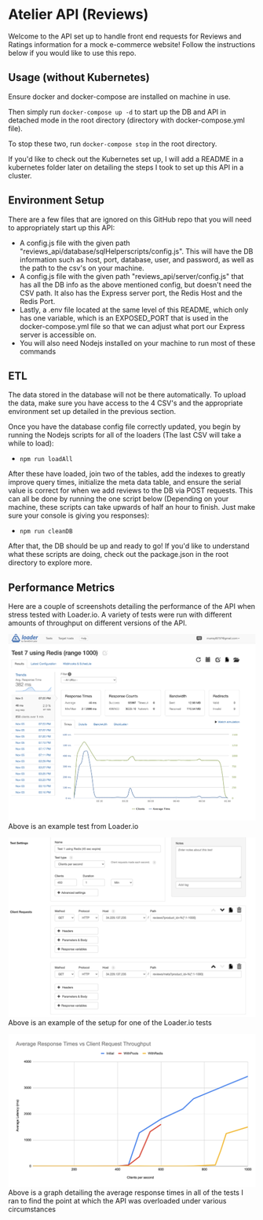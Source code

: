 # Atelier API (Reviews)
Welcome to the API set up to handle front end requests for Reviews and Ratings information for a mock e-commerce website! Follow the instructions below if you would like to use this repo.

## Usage (without Kubernetes)
Ensure docker and docker-compose are installed on machine in use.

Then simply run `docker-compose up -d` to start up the DB and API in detached mode in the root directory (directory with docker-compose.yml file).

To stop these two, run `docker-compose stop` in the root directory.

If you'd like to check out the Kubernetes set up, I will add a README in a kubernetes folder later on detailing the steps I took to set up this API in a cluster.

## Environment Setup
There are a few files that are ignored on this GitHub repo that you will need to appropriately start up this API:
* A config.js file with the given path "reviews_api/database/sqlHelperscripts/config.js". This will have the DB information such as host, port, database, user, and password, as well as the path to the csv's on your machine.
* A config.js file with the given path "reviews_api/server/config.js" that has all the DB info as the above mentioned config, but doesn't need the CSV path. It also has the Express server port, the Redis Host and the Redis Port.
* Lastly, a .env file located at the same level of this README, which only has one variable, which is an EXPOSED_PORT that is used in the docker-compose.yml file so that we can adjust what port our Express server is accessible on.
* You will also need Nodejs installed on your machine to run most of these commands


## ETL
The data stored in the database will not be there automatically. To upload the data, make sure you have access to the 4 CSV's and the appropriate environment set up detailed in the previous section.

Once you have the database config file correctly updated, you begin by running the Nodejs scripts for all of the loaders (The last CSV will take a while to load):
* `npm run loadAll`


After these have loaded, join two of the tables, add the indexes to greatly improve query times, initialize the meta data table, and ensure the serial value is correct for when we add reviews to the DB via POST requests. This can all be done by running the one script below (Depending on your machine, these scripts can take upwards of half an hour to finish. Just make sure your console is giving you responses):
* `npm run cleanDB`


After that, the DB should be up and ready to go! If you'd like to understand what these scripts are doing, check out the package.json in the root directory to explore more.


## Performance Metrics

Here are a couple of screenshots detailing the performance of the API when stress tested with Loader.io. A variety of tests were run with different amounts of throughput on different versions of the API.


![Image of example loaderio test](./sdcTestScreenshots/round3(yesPools-yesRedis)/redis850cpsRange1000.png)
Above is an example test from Loader.io


![Image of loaderio testsetup](./sdcTestScreenshots/redisSetup.png)
Above is an example of the setup for one of the Loader.io tests


![Graph of results](./sdcTestScreenshots/summaryFirst3Tests.png)
Above is a graph detailing the average response times in all of the tests I ran to find the point at which the API was overloaded under various circumstances